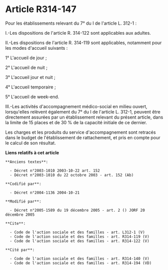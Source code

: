 # Article R314-147

Pour les établissements relevant du 7° du I de l'article L. 312-1 : 

I.-Les dispositions de l'article R. 314-122 sont applicables aux adultes. 

II.-Les dispositions de l'article R. 314-119 sont applicables, notamment pour les modes d'accueil suivants : 

1° L'accueil de jour ; 

2° L'accueil de nuit ; 

3° L'accueil jour et nuit ; 

4° L'accueil temporaire ; 

5° L'accueil de week-end. 

III.-Les activités d'accompagnement médico-social en milieu ouvert, lorsqu'elles relèvent également du 7° du I de l'article
L. 312-1, peuvent être directement assurées par un établissement relevant du présent article, dans la limite de 15 places et
de 30 % de la capacité initiale de ce dernier. 

Les charges et les produits du service d'accompagnement sont retracés dans le budget de l'établissement de rattachement, et
pris en compte pour le calcul de son résultat.

**Liens relatifs à cet article**

	**Anciens textes**:

	  - Décret n°2003-1010 2003-10-22 art. 152
	  - Décret n°2003-1010 du 22 octobre 2003 - art. 152 (Ab)

	**Codifié par**:

	  - Décret n°2004-1136 2004-10-21

	**Modifié par**:

	  - Décret n°2005-1589 du 19 décembre 2005 - art. 2 () JORF 20 décembre 2005

	**Cite**:

	  - Code de l'action sociale et des familles - art. L312-1 (V)
	  - Code de l'action sociale et des familles - art. R314-119 (V)
	  - Code de l'action sociale et des familles - art. R314-122 (V)

	**Cité par**:

	  - Code de l'action sociale et des familles - art. R314-140 (V)
	  - Code de l'action sociale et des familles - art. R314-194 (VD)
